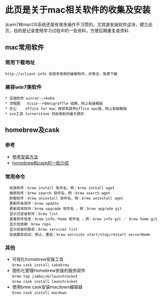 # 此页是关于mac相关软件的收集及安装
从win7转macOS系统还是有很多操作不习惯的，尤其是安装软件这块，建立此页，目的是记录使用学习过程中的一些资料，方便后期重复查资料.
## mac常用软件
### 常用下载地址
	http://xclient.info 有很多常用的破解软件，非常全，免费下载
### 兼容win7类软件
	* 压缩软件 winrar-->keka
	* 流程图   Visio-->Omnigraffle 收费，网上有破解版
	* 办公    office for mac 微软有提供office mac版，网上有破解版
	* svn工具 Cornerstone 目前用到的最方便的
## homebrew及cask
### 参考
  * [参考安装方法](https://www.cnblogs.com/51fx/p/7004429.html)
  * [homebrew和cask的一些介绍](https://blog.csdn.net/yangyangzhang1990/article/details/51578565)
  
### 常用命令
```
  安装软件：brew install 软件名，例：brew install wget
  搜索软件：brew search 软件名，例：brew search wget
  卸载软件：brew uninstall 软件名，例：brew uninstall wget
  更新所有软件：brew update
  更新具体软件：brew upgrade 软件名 ，例：brew upgrade git
  显示已安装软件：brew list
  查看软件信息：brew info／home 软件名 ，例：brew info git ／ brew home git
  显示包依赖：brew reps
  显示安装的服务：brew services list
  安装服务启动、停止、重启：brew services start/stop/restart serverName
```

### 其他
  * 可视化homebrew安装工具<br>
      `brew cask install cakebrew`
  * 图形化管理Homebrew安装的服务软件<br>
  	`brew tap jimbojsb/launchrocket`<br>
	`brew cask install launchrocket`
  * 使用brew cask安装macdown编辑器<br> 
      `brew cask install macdown`